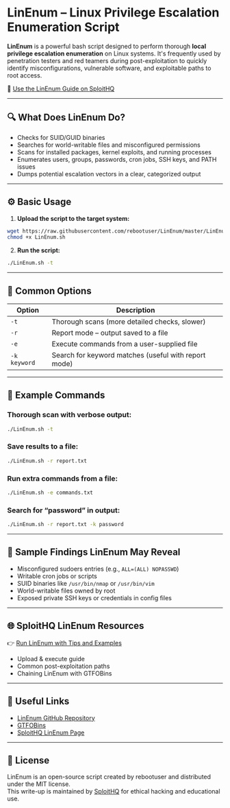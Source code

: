 # LinEnum – Linux Privilege Escalation Enumeration Script

**LinEnum** is a powerful bash script designed to perform thorough **local privilege escalation enumeration** on Linux systems. It's frequently used by penetration testers and red teamers during post-exploitation to quickly identify misconfigurations, vulnerable software, and exploitable paths to root access.

🔗 [Use the LinEnum Guide on SploitHQ](https://sploithq.com/linenum)

---

## 🔍 What Does LinEnum Do?

- Checks for SUID/GUID binaries
- Searches for world-writable files and misconfigured permissions
- Scans for installed packages, kernel exploits, and running processes
- Enumerates users, groups, passwords, cron jobs, SSH keys, and PATH issues
- Dumps potential escalation vectors in a clear, categorized output

---

## ⚙️ Basic Usage

1. **Upload the script to the target system:**

```bash
wget https://raw.githubusercontent.com/rebootuser/LinEnum/master/LinEnum.sh
chmod +x LinEnum.sh
```

2. **Run the script:**

```bash
./LinEnum.sh -t
```

---

## 🧰 Common Options

| Option   | Description                                                 |
|----------|-------------------------------------------------------------|
| `-t`     | Thorough scans (more detailed checks, slower)               |
| `-r`     | Report mode – output saved to a file                        |
| `-e`     | Execute commands from a user-supplied file                  |
| `-k keyword` | Search for keyword matches (useful with report mode)   |

---

## 🧪 Example Commands

### Thorough scan with verbose output:
```bash
./LinEnum.sh -t
```

### Save results to a file:
```bash
./LinEnum.sh -r report.txt
```

### Run extra commands from a file:
```bash
./LinEnum.sh -e commands.txt
```

### Search for “password” in output:
```bash
./LinEnum.sh -r report.txt -k password
```

---

## 📄 Sample Findings LinEnum May Reveal

- Misconfigured sudoers entries (e.g., `ALL=(ALL) NOPASSWD`)
- Writable cron jobs or scripts
- SUID binaries like `/usr/bin/nmap` or `/usr/bin/vim`
- World-writable files owned by root
- Exposed private SSH keys or credentials in config files

---

## 🌐 SploitHQ LinEnum Resources

👉 [Run LinEnum with Tips and Examples](https://sploithq.com/linenum)

- Upload & execute guide
- Common post-exploitation paths
- Chaining LinEnum with GTFOBins

---

## 🔗 Useful Links

- [LinEnum GitHub Repository](https://github.com/rebootuser/LinEnum)
- [GTFOBins](https://gtfobins.github.io/)
- [SploitHQ LinEnum Page](https://sploithq.com/linenum)

---

## 📄 License

LinEnum is an open-source script created by rebootuser and distributed under the MIT license.  
This write-up is maintained by [SploitHQ](https://sploithq.com) for ethical hacking and educational use.
